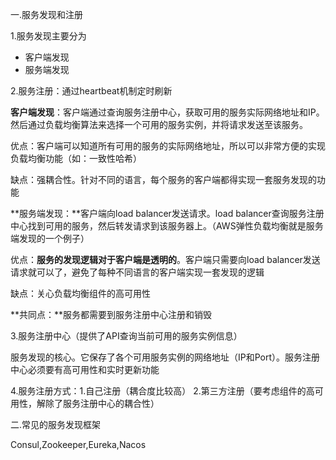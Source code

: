 一.服务发现和注册

1.服务发现主要分为

- 客户端发现
- 服务端发现

2.服务注册：通过heartbeat机制定时刷新

**客户端发现**：客户端通过查询服务注册中心，获取可用的服务实际网络地址和IP。然后通过负载均衡算法来选择一个可用的服务实例，并将请求发送至该服务。

优点：客户端可以知道所有可用的服务的实际网络地址，所以可以非常方便的实现负载均衡功能（如：一致性哈希）

缺点：强耦合性。针对不同的语言，每个服务的客户端都得实现一套服务发现的功能

**服务端发现：**客户端向load balancer发送请求。load balancer查询服务注册中心找到可用的服务，然后转发请求到该服务器上。（AWS弹性负载均衡就是服务端发现的一个例子）

优点：**服务的发现逻辑对于客户端是透明的**。客户端只需要向load balancer发送请求就可以了，避免了每种不同语言的客户端实现一套发现的逻辑

缺点：关心负载均衡组件的高可用性

**共同点：**服务都需要到服务注册中心注册和销毁

3.服务注册中心（提供了API查询当前可用的服务实例信息）

服务发现的核心。它保存了各个可用服务实例的网络地址（IP和Port）。服务注册中心必须要有高可用性和实时更新功能

4.服务注册方式：1.自己注册（耦合度比较高） 2.第三方注册（要考虑组件的高可用性，解除了服务注册中心的耦合性）



二.常见的服务发现框架

Consul,Zookeeper,Eureka,Nacos







